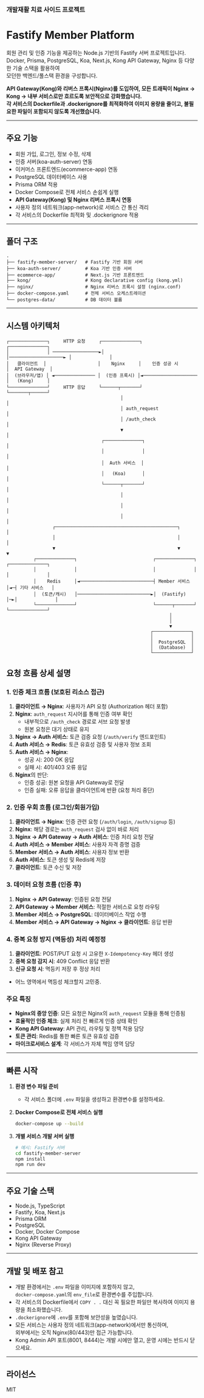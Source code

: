 ### 개발재활 치료 사이드 프로젝트

# Fastify Member Platform

회원 관리 및 인증 기능을 제공하는 Node.js 기반의 Fastify 서버 프로젝트입니다.  
Docker, Prisma, PostgreSQL, Koa, Next.js, Kong API Gateway, Nginx 등 다양한 기술 스택을 활용하여  
모던한 백엔드/풀스택 환경을 구성합니다.

**API Gateway(Kong)와 리버스 프록시(Nginx)를 도입하여, 모든 트래픽이 Nginx → Kong → 내부 서비스로만 흐르도록 보안적으로 강화했습니다.  
각 서비스의 Dockerfile과 .dockerignore를 최적화하여 이미지 용량을 줄이고, 불필요한 파일이 포함되지 않도록 개선했습니다.**

---

## 주요 기능

- 회원 가입, 로그인, 정보 수정, 삭제
- 인증 서버(koa-auth-server) 연동
- 이커머스 프론트엔드(ecommerce-app) 연동
- PostgreSQL 데이터베이스 사용
- Prisma ORM 적용
- Docker Compose로 전체 서비스 손쉽게 실행
- **API Gateway(Kong) 및 Nginx 리버스 프록시 연동**
- 사용자 정의 네트워크(app-network)로 서비스 간 통신 격리
- 각 서비스의 Dockerfile 최적화 및 .dockerignore 적용

---

## 폴더 구조

```
.
├── fastify-member-server/   # Fastify 기반 회원 서버
├── koa-auth-server/         # Koa 기반 인증 서버
├── ecommerce-app/           # Next.js 기반 프론트엔드
├── kong/                    # Kong declarative config (kong.yml)
├── nginx/                   # Nginx 리버스 프록시 설정 (nginx.conf)
├── docker-compose.yaml      # 전체 서비스 오케스트레이션
└── postgres-data/           # DB 데이터 볼륨
```

---

## 시스템 아키텍처

```
┌──────────────┐     HTTP 요청     ┌──────────────┐                      ┌──────────────┐
│              │ ─────────────────►│              │────────────────────► │              │
│   클라이언트  │                   │    Nginx     │    인증 성공 시        │  API Gateway  │
│  (브라우저/앱) │ ◄─────────────── │  (인증 프록시) │◄────────────────────  │   (Kong)     │
└──────────────┘     HTTP 응답     └──────┬───────┘                      └───────┬──────┘
                                          │                                     │
                                          │ auth_request                        │
                                          │ /auth_check                         │
                                          ▼                                     │
                                   ┌──────────────┐                             │
                                   │              │                             │
                                   │  Auth 서비스  │                             │
                                   │   (Koa)      │                             │
                                   └──────┬───────┘                             │
                                          │                                     │
                                          │                                     │
                                          │                                     │
                 ┌─────────────────────────────────────────────┐                │
                 │                                             │                │
                 ▼                                             ▼                ▼
          ┌──────────────┐                            ┌──────────────┐  ┌──────────────┐
          │              │                            │              │  │              │
          │    Redis     │◄───────────────────────────┤ Member 서비스 │◄─┤ 기타 서비스   │
          │  (토큰/캐시)   │───────────────────────────►│  (Fastify)   │─►│              │
          └──────────────┘                            └──────┬───────┘  └──────────────┘
                                                            │
                                                            │
                                                            ▼
                                                     ┌──────────────┐
                                                     │              │
                                                     │  PostgreSQL  │
                                                     │  (Database)  │
                                                     └──────────────┘
```

## 요청 흐름 상세 설명

### 1. 인증 체크 흐름 (보호된 리소스 접근)
1. **클라이언트 → Nginx**: 사용자가 API 요청 (Authorization 헤더 포함)
2. **Nginx**: `auth_request` 지시어를 통해 인증 여부 확인
   - 내부적으로 `/auth_check` 경로로 서브 요청 발생
   - 원본 요청은 대기 상태로 유지
3. **Nginx → Auth 서비스**: 토큰 검증 요청 (`/auth/verify` 엔드포인트)
4. **Auth 서비스 → Redis**: 토큰 유효성 검증 및 사용자 정보 조회
5. **Auth 서비스 → Nginx**: 
   - 성공 시: 200 OK 응답
   - 실패 시: 401/403 오류 응답
6. **Nginx**의 판단:
   - 인증 성공: 원본 요청을 API Gateway로 전달
   - 인증 실패: 오류 응답을 클라이언트에 반환 (요청 처리 중단)

### 2. 인증 우회 흐름 (로그인/회원가입)
1. **클라이언트 → Nginx**: 인증 관련 요청 (`/auth/login`, `/auth/signup` 등)
2. **Nginx**: 해당 경로는 `auth_request` 검사 없이 바로 처리
3. **Nginx → API Gateway → Auth 서비스**: 인증 처리 요청 전달
4. **Auth 서비스 → Member 서비스**: 사용자 자격 증명 검증
5. **Member 서비스 → Auth 서비스**: 사용자 정보 반환
6. **Auth 서비스**: 토큰 생성 및 Redis에 저장
7. **클라이언트**: 토큰 수신 및 저장

### 3. 데이터 요청 흐름 (인증 후)
1. **Nginx → API Gateway**: 인증된 요청 전달
2. **API Gateway → Member 서비스**: 적절한 서비스로 요청 라우팅
3. **Member 서비스 → PostgreSQL**: 데이터베이스 작업 수행
4. **Member 서비스 → API Gateway → Nginx → 클라이언트**: 응답 반환

### 4. 중복 요청 방지 (멱등성) 처리 예정정
1. **클라이언트**: POST/PUT 요청 시 고유한 `X-Idempotency-Key` 헤더 생성
2. **중복 요청 감지 시**: 409 Conflict 응답 반환
3. **신규 요청 시**: 멱등키 저장 후 정상 처리
 - 어느 영역에서 멱등성 체크할지 고민중.

### 주요 특징

- **Nginx의 중앙 인증**: 모든 요청은 Nginx의 `auth_request` 모듈을 통해 인증됨
- **효율적인 인증 체크**: 실제 처리 전 빠르게 인증 상태 확인
- **Kong API Gateway**: API 관리, 라우팅 및 정책 적용 담당
- **토큰 관리**: Redis를 통한 빠른 토큰 유효성 검증
- **마이크로서비스 설계**: 각 서비스가 자체 책임 영역 담당

---

## 빠른 시작

1. **환경 변수 파일 준비**
   - 각 서비스 폴더에 `.env` 파일을 생성하고 환경변수를 설정하세요.

2. **Docker Compose로 전체 서비스 실행**
   ```sh
   docker-compose up --build
   ```

3. **개별 서비스 개발 서버 실행**
   ```sh
   # 예시: Fastify 서버
   cd fastify-member-server
   npm install
   npm run dev
   ```

---

## 주요 기술 스택

- Node.js, TypeScript
- Fastify, Koa, Next.js
- Prisma ORM
- PostgreSQL
- Docker, Docker Compose
- Kong API Gateway
- Nginx (Reverse Proxy)

---

## 개발 및 배포 참고

- 개발 환경에서는 `.env` 파일을 이미지에 포함하지 않고,  
  `docker-compose.yaml`의 `env_file`로 환경변수를 주입합니다.
- 각 서비스의 Dockerfile에서 `COPY . .` 대신 꼭 필요한 파일만 복사하여 이미지 용량을 최소화했습니다.
- `.dockerignore`에 `.env`를 포함해 보안성을 높였습니다.
- 모든 서비스는 사용자 정의 네트워크(app-network)에서만 통신하며,  
  외부에서는 오직 Nginx(80/443)만 접근 가능합니다.
- Kong Admin API 포트(8001, 8444)는 개발 시에만 열고, 운영 시에는 반드시 닫으세요.

---

## 라이선스

MIT
